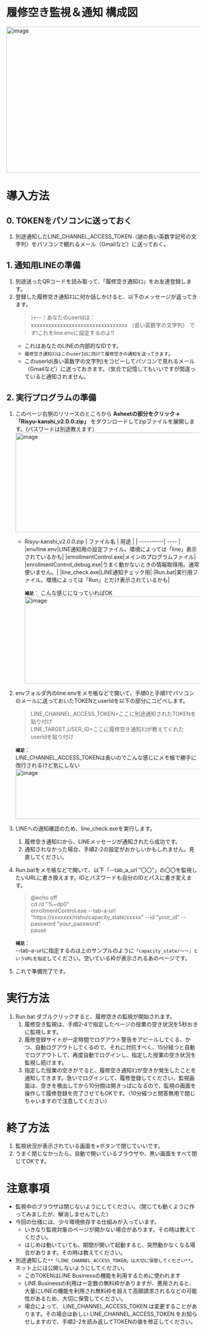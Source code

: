 # 履修空き監視＆通知 構成図
<img width="786" height="380" alt="image" src="https://github.com/user-attachments/assets/c9ed9fc2-73e2-4ace-99f3-1cdd838d2f33" />

  
# 導入方法
## 0. TOKENをパソコンに送っておく
1. 別途通知したLINE_CHANNEL_ACCESS_TOKEN（謎の長い英数字記号の文字列）をパソコンで観れるメール（Gmailなど）に送っておく。

## 1. 通知用LINEの準備
1. 別途送ったQRコードを読み取って、「履修空き通知ﾈｺ」をお友達登録します。
2. 登録した履修空き通知ﾈｺに何か話しかけると、以下のメッセージが返ってきます。
   > ｼｬｰｰ！あなたのuserIdは：  
   > xxxxxxxxxxxxxxxxxxxxxxxxxxxxxxxxx （長い英数字の文字列）
   > です!これをline.envに設定するのよ!!
   - これはあなたのLINEの内部的なIDです。
   - `履修空き通知ﾈｺはこのuserIdに向けて履修空きの通知を送ってきます`。
   - このuserId(長い英数字の文字列)をコピーしてパソコンで見れるメール（Gmailなど）に送っておきます。（気合で記憶してもいいですが間違っていると通知されません。

## 2. 実行プログラムの準備
1. このページ右側のリリースのところから **Asheetの部分をクリック→「Risyu-kanshi_v2.0.0.zip」** をダウンロードしてzipファイルを展開します。(パスワードは別途教えます）
    <img width="1033" height="259" alt="image" src="https://github.com/user-attachments/assets/2155a3ef-3e4a-4b9a-ae17-0ee92953d9a1" />
   - Risyu-kanshi_v2.0.0.zip
     | ファイル名 | 用途 |
     | ----------| ---- |
     |env/line.env|LINE通知用の設定ファイル。環境によっては「line」表示されているかも|
     |enrollmentControl.exe|メインのプログラムファイル|
     |enrollmentControl_debug.exe|うまく動かないときの情報取得用。通常使いません。|
     |line_check.exe|LINE通知チェック用|
     |Run.bat|実行用ファイル。環境によっては「Run」とだけ表示されているかも|
       
      **`補足`**：
       こんな感じになっていればOK
       <img width="723" height="227" alt="image" src="https://github.com/user-attachments/assets/242fb85c-70e8-46b6-b36a-c705e39f7cf1" />

3. envフォルダ内のline.envをメモ帳などで開いて、手順0と手順1でパソコンのメールに送っておいたTOKENとuserIdを以下の部分にコピペします。
   > LINE_CHANNEL_ACCESS_TOKEN=ここに別途通知されたTOKENを貼り付け  
   > LINE_TARGET_USER_ID=ここに履修空き通知ﾈｺが教えてくれたuserIdを貼り付け
  
      **`補足`**：  
       LINE_CHANNEL_ACCESS_TOKENは長いのでこんな感じにメモ帳で勝手に改行されるけど気にしない
       <img width="697" height="131" alt="image" src="https://github.com/user-attachments/assets/f4acc6b1-baa4-4043-96a9-7ed423581ec1" />

4. LINEへの通知確認のため、line_check.exeを実行します。
   1. 履修空き通知ﾈｺから、LINEメッセージが通知されたら成功です。
   2. 通知されなかった場合、手順2-2の設定がおかしいかもしれません。見直してください。
5. Run.batをメモ帳などで開いて、以下「--tab_a_url "〇〇"」の〇〇を監視したいURLに書き換えます。IDとパスワードも自分のIDとパスに書き変えます。
    > @echo off  
    > cd /d "%~dp0"  
    >enrollmentControl.exe --tab-a-url "https://xxxxxxx/rishu/capacity_state/xxxxx"  --id "your_id" --password "your_password"  
   > pause 
    
   **`補足`**：  
   --tab-a-urlに指定するのは上のサンプルのように`「capacity_state/～～」というURLを指定`してください。空いている枠が表示されるあのページです。
    
6. これで準備完了です。

# 実行方法
1. Run.bat ダブルクリックすると、履修空きの監視が開始されます。
   1. 履修空き監視は、手順2-4で指定したページの授業の空き状況を5秒おきに監視します。
   2. 履修登録サイトが一定時間でログアウト警告をアピールしてくる、かつ、自動ログアウトしてくるので、それに対抗すべく、15分経つと自動でログアウトして、再度自動でログインし、指定した授業の空き状況を監視し続けます。
   3. 指定した授業の空きがでると、履修空き通知ﾈｺが空きが発生したことを通知してきます。急いでログインして、履修登録してください。監視画面は、空きを検出してから10分間は開きっぱになるので、監視の画面を操作して履修登録を完了させてもOKです。（10分経つと問答無用で閉じちゃいますので注意してください）

# 終了方法
1. 監視状況が表示されている画面を×ボタンで閉じていいです。
2. うまく閉じなかったら、自動で開いているブラウザや、黒い画面をすべて閉じてOKです。

# 注意事項
- 監視中のブラウザは閉じないようにしてください。（閉じても動くように作ってみましたが、解消しませんでした）
- 今回の仕様には、少々環境依存する仕組みが入っています。
  - いきなり監視対象のページが開かない場合があります。その時は教えてください。
  - はじめは動いていても、期間が開いて起動すると、突然動かなくなる場合があります。その時は教えてください。
- 別途通知した`**「LINE_CHANNEL_ACCESS_TOKEN」は大切に保管してください**`。ネット上には公開しないようにしてください。
  - このTOKENはLINE Businessの機能を利用するために使われます
  - LINE Businessの利用は一定数の無料枠がありますが、悪用されると、大量にLINEの機能を利用され無料枠を超えて高額請求されるなどの可能性があるため、大切に保管してください。
  - 場合によって、 LINE_CHANNEL_ACCESS_TOKEN は変更することがあります。その場合は新しい LINE_CHANNEL_ACCESS_TOKEN をお知らせしますので、手順2-2を読み返してTOKENの値を修正してください。
 
  

